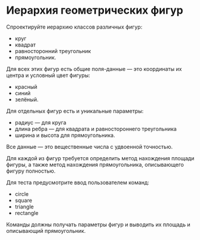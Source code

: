 # Иерархия геометрических фигур

Спроектируйте иерархию классов различных фигур:
- круг
- квадрат
- равносторонний треугольник
- прямоугольник.


Для всех этих фигур есть общие поля-данные — это координаты их центра и условный цвет фигуры: 
- красный
- синий
- зелёный.

Для отдельных фигур есть и уникальные параметры: 
- радиус — для круга
- длина ребра — для квадрата и равностороннего треугольника
- ширина и высота для прямоугольника. 

Все данные — это вещественные числа с удвоенной точностью.


Для каждой из фигур требуется определить метод нахождения площади фигуры, а также метод нахождения прямоугольника, описывающего фигуру полностью.

Для теста предусмотрите ввод пользователем команд: 
- circle
- square
- triangle
- rectangle
 
Команды должны получать параметры фигур и выводить их площадь и описывающий прямоугольник.
